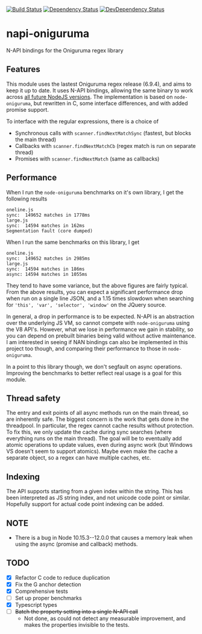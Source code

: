 [![Build Status](https://travis-ci.com/Aerijo/napi-oniguruma.svg?branch=master)](https://travis-ci.com/Aerijo/napi-oniguruma)
[![Dependency Status](https://david-dm.org/Aerijo/napi-oniguruma.svg)](https://david-dm.org/Aerijo/napi-oniguruma)
[![DevDependency Status](https://david-dm.org/Aerijo/napi-oniguruma/dev-status.svg)](https://david-dm.org/Aerijo/napi-oniguruma/?type=dev)

# napi-oniguruma

N-API bindings for the Oniguruma regex library

## Features

This module uses the lastest Oniguruma regex release (6.9.4), and aims to keep it up to date. It uses N-API bindings, allowing the same binary to work across [all future NodeJS versions](https://nodejs.org/en/docs/guides/abi-stability/#n-api). The implementation is based on `node-oniguruma`, but rewritten in C, some interface differences, and with added promise support.

To interface with the regular expressions, there is a choice of
- Synchronous calls with `scanner.findNextMatchSync` (fastest, but blocks the main thread)
- Callbacks with `scanner.findNextMatchCb` (regex match is run on separate thread)
- Promises with `scanner.findNextMatch` (same as callbacks)


## Performance

When I run the `node-oniguruma` benchmarks on it's own library, I get the following results
```
oneline.js
sync:  149652 matches in 1778ms
large.js
sync:  14594 matches in 162ms
Segmentation fault (core dumped)
```

When I run the same benchmarks on this library, I get
```
oneline.js
sync:  149652 matches in 2985ms
large.js
sync:  14594 matches in 186ms
async: 14594 matches in 1055ms
```

They tend to have some variance, but the above figures are fairly typical. From the above results, you can expect a significant performance drop when run on a single line JSON, and a 1.15 times slowdown when searching for `'this', 'var', 'selector', 'window'` on the JQuery source.

In general, a drop in performance is to be expected. N-API is an abstraction over the underlying JS VM, so cannot compete with `node-oniguruma` using the V8 API's. However, what we lose in performance we gain in stability, so you can depend on prebuilt binaries being valid without active maintenance. I am interested in seeing if NAN bindings can also be implemented in this project too though, and comparing their performance to those in `node-oniguruma`.

In a point to this library though, we don't segfault on async operations. Improving the benchmarks to better reflect real usage is a goal for this module.



## Thread safety

The entry and exit points of all async methods run on the main thread, so are inherently safe. The biggest concern is the work that gets done in the threadpool. In particular, the regex cannot cache results without protection. To fix this, we only update the cache during sync searches (where everything runs on the main thread). The goal will be to eventually add atomic operations to update values, even during async work (but Windows VS doesn't seem to support atomics). Maybe even make the cache a separate object, so a regex can have multiple caches, etc.


## Indexing

The API supports starting from a given index within the string. This has been interpreted as JS string index, and not unicode code point or similar. Hopefully support for actual code point indexing can be added.


## NOTE
- There is a bug in Node 10.15.3--12.0.0 that causes a memory leak when using the async (promise and callback) methods.


## TODO
- [X] Refactor C code to reduce duplication
- [X] Fix the G anchor detection
- [X] Comprehensive tests
- [ ] Set up proper benchmarks
- [X] Typescript types
- [ ] ~~Batch the property setting into a single N-API call~~
  - Not done, as could not detect any measurable improvement, and makes the properties invisible to the tests.
